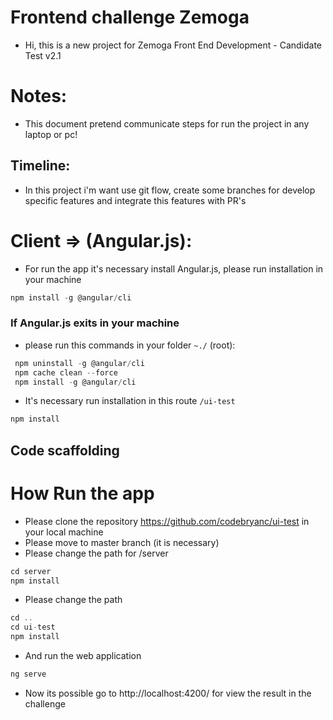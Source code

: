 # Frontend challenge Zemoga

* Hi, this is a new project for Zemoga Front End Development - Candidate Test v2.1

# Notes:

* This document pretend communicate steps for run the project in any laptop or pc!

## Timeline: 

* In this project i'm want use git flow, create some branches for develop specific features and integrate this features with PR's


# Client => (Angular.js):

* For run the app it's necessary install Angular.js, please run installation in your machine

```typescript
npm install -g @angular/cli
```

### If Angular.js exits in your machine

- please run this commands in your folder ``~./`` (root):

```typescript
 npm uninstall -g @angular/cli
 npm cache clean --force
 npm install -g @angular/cli
```

* It's necessary run installation in this route ``/ui-test``

```typescript
npm install
```

## Code scaffolding

# How Run the app

- Please clone the repository https://github.com/codebryanc/ui-test in your local machine
- Please move to master branch (it is necessary)
- Please change the path for /server

```typescript
cd server
npm install
```

- Please change the path

```typescript
cd ..
cd ui-test
npm install
```

- And run the web application

```typescript
ng serve
```

- Now its possible go to http://localhost:4200/ for view the result in the challenge